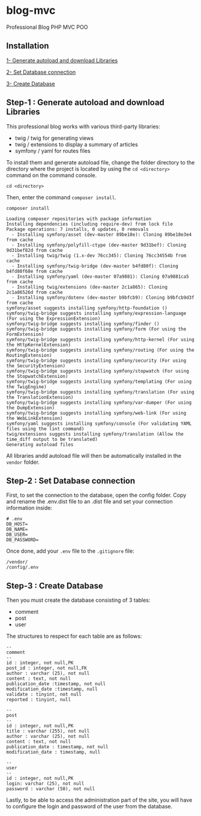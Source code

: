 # blog-mvc
Professional Blog PHP MVC POO

## Installation

[1- Generate autoload and download Libraries](https://github.com/julienLombard/blog-mvc/blob/master/README.md#step-1--generate-autoload-and-download-libraries)

[2- Set Database connection](https://github.com/julienLombard/blog-mvc/blob/master/README.md#step-2--set-database-connection)

[3- Create Database](https://github.com/julienLombard/blog-mvc/blob/master/README.md#step-3--create-database)

## Step-1 : Generate autoload and download Libraries

This professional blog works with various third-party libraries:

- twig / twig for generating views
- twig / extensions to display a summary of articles
- symfony / yaml for routes files

To install them and generate autoload file, change the folder directory to the directory where the project is located by using the `cd <directory>` command on the command console.

```
cd <directory>
```

Then, enter the command `composer install`.

```
composer install
```

```
Loading composer repositories with package information
Installing dependencies (including require-dev) from lock file
Package operations: 7 installs, 0 updates, 0 removals
  - Installing symfony/asset (dev-master 89be18e): Cloning 89be18e3e4 from cache
  - Installing symfony/polyfill-ctype (dev-master 9d31bef): Cloning 9d31bef82d from cache
  - Installing twig/twig (1.x-dev 76cc345): Cloning 76cc34554b from cache
  - Installing symfony/twig-bridge (dev-master b4fd80f): Cloning b4fd80f68e from cache
  - Installing symfony/yaml (dev-master 07a9881): Cloning 07a9881ca5 from cache
  - Installing twig/extensions (dev-master 2c1a865): Cloning 2c1a86526d from cache
  - Installing symfony/dotenv (dev-master b9bfcb9): Cloning b9bfcb9d3f from cache
symfony/asset suggests installing symfony/http-foundation ()
symfony/twig-bridge suggests installing symfony/expression-language (For using the ExpressionExtension)
symfony/twig-bridge suggests installing symfony/finder ()
symfony/twig-bridge suggests installing symfony/form (For using the FormExtension)
symfony/twig-bridge suggests installing symfony/http-kernel (For using the HttpKernelExtension)
symfony/twig-bridge suggests installing symfony/routing (For using the RoutingExtension)
symfony/twig-bridge suggests installing symfony/security (For using the SecurityExtension)
symfony/twig-bridge suggests installing symfony/stopwatch (For using the StopwatchExtension)
symfony/twig-bridge suggests installing symfony/templating (For using the TwigEngine)
symfony/twig-bridge suggests installing symfony/translation (For using the TranslationExtension)
symfony/twig-bridge suggests installing symfony/var-dumper (For using the DumpExtension)
symfony/twig-bridge suggests installing symfony/web-link (For using the WebLinkExtension)
symfony/yaml suggests installing symfony/console (For validating YAML files using the lint command)
twig/extensions suggests installing symfony/translation (Allow the time_diff output to be translated)
Generating autoload files
```

All libraries andd autoload file will then be automatically installed in the `vendor` folder.

## Step-2 : Set Database connection

First, to set the connection to the database, open the config folder. Copy and rename the .env.dist file to an .dist file and set your connection information inside:

```
# .env
DB_HOST=
DB_NAME=
DB_USER=
DB_PASSWORD=
```

Once done, add your `.env` file to the `.gitignore` file:

```
/vendor/
/config/.env
```

## Step-3 : Create Database

Then you must create the database consisting of 3 tables:

- comment
- post
- user

The structures to respect for each table are as follows:

```
--
comment
--
id : integer, not null,PK
post_id : integer, not null,FK
author : varchar (25), not null
content : text, not null
publication_date :timestamp, not null
modification_date :timestamp, null
validate : tinyint, not null
reported : tinyint, null

--
post
--
id : integer, not null,PK
title : varchar (255), not null
author : varchar (25), not null
content : text, not null
publication_date : timestamp, not null
modification_date : timestamp, null

--
user
--
id : integer, not null,PK
login: varchar (25), not null
password : varchar (50), not null 

```

Lastly, to be able to access the administration part of the site, you will have to configure the login and password of the user from the database.
